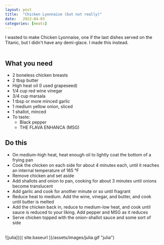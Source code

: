 ```yaml
---
layout: post
title:  "Chicken Lyonnaise (but not really)"
date:   2022-04-03
categories: [meats]
---
```

I wasted to make Chicken Lyonnaise, one if the last dishes served on the Titanic, but I didn't have any demi-glace. I made this instead.<br/>
<br/>
## What you need
* 2 boneless chicken breasts
* 2 tbsp butter
* High heat oil (I used grapeseed)
* 1/4 cup red wine vinegar
* 3/4 cup marsala
* 1 tbsp or more minced garlic
* 1 medium yellow onion, sliced
* 1 shallot, minced
* To taste:
  * Black pepper
  * THE FLAVA ENHANCA (MSG)

## Do this
* On medium-high heat, heat enough oil to lightly coat the bottom of a frying pan
* Cook the chicken on each side for about 4 minutes each, until it reaches an internal temperature of 165 °F
* Remove chicken and set aside
* Add shallots and onion to pan, cooking for about 3 minutes until onions become translucent
* Add garlic and cook for another minute or so until fragrant
* Reduce heat to medium. Add the wine, vinegar, and butter, and cook until butter is melted
* Add the chicken back in, reduce to medium-low heat, and cook until sauce is reduced to your liking. Add pepper and MSG as it reduces
* Serve chicken topped with the onion-shallot sauce and some sort of side <br/>
<br/>
![julia]({{ site.baseurl }}/assets/images/julia.gif "julia")
